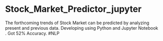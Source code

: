 # Stock_Market_Predictor_jupyter
The forthcoming trends of Stock Market can be predicted by analyzing present and previous data.
Developing using Python and Jupyter Notebook .
Got 52% Accuracy. 
#NLP
